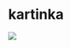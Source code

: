 # kartinka
<img src = "https://github.com/
Vikawood123/twine/blob/main/ kandinsky-download-1761047079332.png? raw=true">
